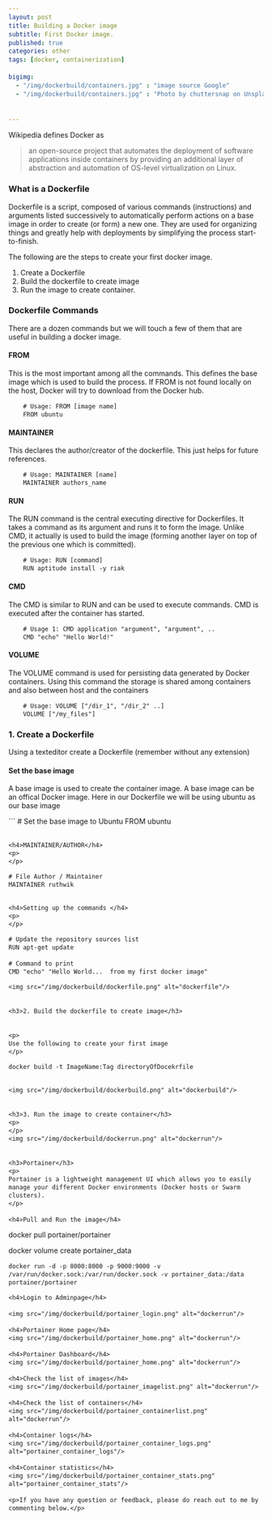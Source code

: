 ```yaml
---
layout: post
title: Building a Docker image
subtitle: First Docker image.
published: true
categories: other
tags: [docker, containerization]

bigimg:
  - "/img/dockerbuild/containers.jpg" : "image source Google"
  - "/img/dockerbuild/containers.jpg" : "Photo by chuttersnap on Unsplash"


---
```


<p>
Wikipedia defines Docker as
</p>

> an open-source project that automates the deployment of software applications inside containers by providing an additional layer of abstraction and automation of OS-level virtualization on Linux.


<h3>What is a Dockerfile</h3>
<p>
Dockerfile is a script, composed of various commands (instructions) and arguments listed successively to automatically perform actions on a base image
in order to create (or form) a new one.
They are used for organizing things and greatly help with deployments by simplifying the process start-to-finish.

The following are the steps to create your first docker image.
<ol>
	<li> Create a Dockerfile </li>
	<li> Build the dockerfile to create image </li>
	<li> Run the image to create container. </li>

</ol>

</p>

<h3>Dockerfile Commands</h3>
<p>
There are a dozen commands but we will touch a few of them that are useful in building a docker image.
</p>

<h4>FROM</h4>
<p>
This is the most important among all the commands. This defines the base image which is used to build the process. If
FROM is not found locally on the host, Docker will try to download from the Docker hub.
</p>

```
	# Usage: FROM [image name]
	FROM ubuntu
```

<h4>MAINTAINER</h4>
<p>
This declares the author/creator of the dockerfile. This just helps for future references.
</p>

```
	# Usage: MAINTAINER [name]
	MAINTAINER authors_name
```

<h4>RUN</h4>
<p>
The RUN command is the central executing directive for Dockerfiles. It takes a command as its argument and runs it to form the image.
Unlike CMD, it actually is used to build the image (forming another layer on top of the previous one which is committed).
</p>

```
	# Usage: RUN [command]
	RUN aptitude install -y riak
```

<h4>CMD</h4>
<p>
The CMD is similar to RUN and can be used to execute commands. CMD is executed after the container has started.
</p>

```
	# Usage 1: CMD application "argument", "argument", ..
	CMD "echo" "Hello World!"
```

<h4>VOLUME</h4>
<p>
The VOLUME command is used for persisting data generated by Docker containers. Using this command the storage is shared among containers and also between
host and the containers
</p>

```
	# Usage: VOLUME ["/dir_1", "/dir_2" ..]
	VOLUME ["/my_files"]
```

<h3>1. Create a Dockerfile</h3>
<p>
Using a texteditor create a Dockerfile (remember without any extension)
</p>

<h4>Set the base image</h4>
<p>
A base image is used to create the container image. A base image can be an offical Docker image. Here in our Dockerfile we will be using
ubuntu as our base image
</p>
```
	# Set the base image to Ubuntu
	FROM ubuntu

```

<h4>MAINTAINER/AUTHOR</h4>
<p>
</p>
```
	# File Author / Maintainer
	MAINTAINER ruthwik

```

<h4>Setting up the commands </h4>
<p>
</p>
```
	# Update the repository sources list
	RUN apt-get update

	# Command to print
	CMD "echo" "Hello World...  from my first docker image"

```
<img src="/img/dockerbuild/dockerfile.png" alt="dockerfile"/>


<h3>2. Build the dockerfile to create image</h3>


<p>
Use the following to create your first image
</p>

```
	docker build -t ImageName:Tag directoryOfDocekrfile

```

<img src="/img/dockerbuild/dockerbuild.png" alt="dockerbuild"/>


<h3>3. Run the image to create container</h3>
<p>
</p>
<img src="/img/dockerbuild/dockerrun.png" alt="dockerrun"/>


<h3>Portainer</h3>
<p>
Portainer is a lightweight management UI which allows you to easily manage your different Docker environments (Docker hosts or Swarm clusters).
</p>

<h4>Pull and Run the image</h4>

```
  docker pull portainer/portainer

  docker volume create portainer_data

	docker run -d -p 8000:8000 -p 9000:9000 -v /var/run/docker.sock:/var/run/docker.sock -v portainer_data:/data portainer/portainer

```
<h4>Login to Adminpage</h4>

<img src="/img/dockerbuild/portainer_login.png" alt="dockerrun"/>

<h4>Portainer Home page</h4>
<img src="/img/dockerbuild/portainer_home.png" alt="dockerrun"/>

<h4>Portainer Dashboard</h4>
<img src="/img/dockerbuild/portainer_home.png" alt="dockerrun"/>

<h4>Check the list of images</h4>
<img src="/img/dockerbuild/portainer_imagelist.png" alt="dockerrun"/>

<h4>Check the list of containers</h4>
<img src="/img/dockerbuild/portainer_containerlist.png" alt="dockerrun"/>

<h4>Container logs</h4>
<img src="/img/dockerbuild/portainer_container_logs.png" alt="portainer_container_logs"/>

<h4>Container statistics</h4>
<img src="/img/dockerbuild/portainer_container_stats.png" alt="portainer_container_stats"/>

<p>If you have any question or feedback, please do reach out to me by commenting below.</p>
